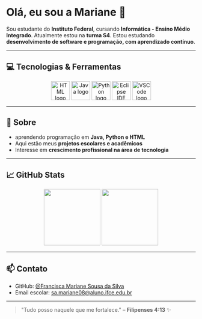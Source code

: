 # Olá, eu sou a Mariane 🎀

Sou estudante do **Instituto Federal**, cursando **Informática - Ensino Médio Integrado**.
Atualmente estou na **turma S4**.
Estou estudando **desenvolvimento de software e programação, com aprendizado contínuo**.

---

## 💻 Tecnologias & Ferramentas

<div align="center">

<img src="https://cdn.jsdelivr.net/gh/devicons/devicon/icons/html5/html5-original.svg" height="50" width="50" alt="HTML logo" />  
<img src="https://cdn.jsdelivr.net/gh/devicons/devicon/icons/java/java-original.svg" height="50" width="50" alt="Java logo" />  
<img src="https://cdn.jsdelivr.net/gh/devicons/devicon/icons/python/python-original.svg" height="50" width="50" alt="Python logo" />  
<img src="https://cdn.jsdelivr.net/gh/devicons/devicon/icons/eclipse/eclipse-original.svg" height="50" width="50" alt="Eclipse IDE logo" />  
<img src="https://cdn.jsdelivr.net/gh/devicons/devicon/icons/vscode/vscode-original.svg" height="50" width="50" alt="VSCode logo" />  

</div>

---

## 👾 Sobre

- aprendendo programação em **Java, Python e HTML**  
- Aqui estão meus **projetos escolares e acadêmicos**  
- Interesse em **crescimento profissional na área de tecnologia**  

---

## 📈 GitHub Stats

<div align="center">
  <img height="150px" src="https://github-readme-stats.vercel.app/api?username=maryaanee&show_icons=true&theme=tokyonight&hide_title=true" />
  <img height="150px" src="https://github-readme-stats.vercel.app/api/top-langs/?username=maryaanee&layout=compact&theme=tokyonight" />
</div>

---

## 📫 Contato

- GitHub: [@Francisca Mariane Sousa da Silva](https://github.com/maryaanee)  
- Email escolar: sa.mariane08@aluno.ifce.edu.br

---

> "Tudo posso naquele que me fortalece." – **Filipenses 4:13** ✨
